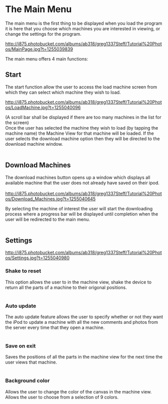 # The Main Menu #
The main menu is the first thing to be displayed when you load the program it is here that you choose which machines you are interested in viewing, or change the settings for the program.

http://i875.photobucket.com/albums/ab318/greg1337Steff/Tutorial%20Photos/MainPage.jpg?t=1255039839

The main menu offers 4 main functions:

## Start ##
The start function allow the user to access the load machine screen from which they can select which machine they wish to load.

http://i875.photobucket.com/albums/ab318/greg1337Steff/Tutorial%20Photos/LoadMachine.jpg?t=1255040096

(A scroll bar shall be displayed if there are too many machines in the list for the screen)<br>
Once the user has selected the machine they wish to load (by tapping the machine name) the Machine View for that machine will be loaded.  If the user selects the download machine option then they will be directed to the download machine window.<br>
<br>
<h2>Download Machines</h2>
The download machines button opens up a window which displays all available machine that the user does not already have saved on their ipod.<br>
<br>
<a href='http://i875.photobucket.com/albums/ab318/greg1337Steff/Tutorial%20Photos/Download_Machines.jpg?t=1255040645'>http://i875.photobucket.com/albums/ab318/greg1337Steff/Tutorial%20Photos/Download_Machines.jpg?t=1255040645</a>

By selecting the machine of interest the user will start the downloading process where a progress bar will be displayed until completion when the user will be redirected to the main menu.<br>
<br>
<h2>Settings</h2>
<a href='http://i875.photobucket.com/albums/ab318/greg1337Steff/Tutorial%20Photos/Settings.jpg?t=1255040980'>http://i875.photobucket.com/albums/ab318/greg1337Steff/Tutorial%20Photos/Settings.jpg?t=1255040980</a>

<h3>Shake to reset</h3>
This option allows the user to in the machine view, shake the device to return all the parts of a machine to their origonal positions.<br>
<br>
<h3>Auto update</h3>
The auto update feature allows the user to specify whether or not they want the iPod to update a machine with all the new comments and photos from the server every time that they open a machine.<br>
<br>
<h3>Save on exit</h3>
Saves the positions of all the parts in the machine view for the next time the user views that machine.<br>
<br>
<h3>Background color</h3>
Allows the user to change the color of the canvas in the machine view.  Allows the user to choose from a selection of 9 colors.